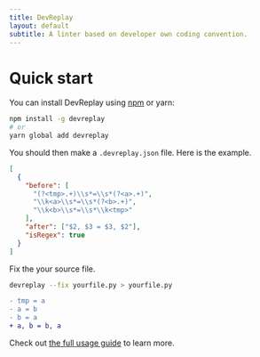 ```yaml
---
title: DevReplay
layout: default
subtitle: A linter based on developer own coding convention.
---
```


# Quick start

You can install DevReplay using [npm](https://nodejs.org) or yarn:

```sh
npm install -g devreplay
# or
yarn global add devreplay
```

You should then make a `.devreplay.json` file.
Here is the example.

```json
[
  {
    "before": [
      "(?<tmp>.+)\\s*=\\s*(?<a>.+)",
      "\\k<a>\\s*=\\s*(?<b>.+)",
      "\\k<b>\\s*=\\s*\\k<tmp>"
    ],
    "after": ["$2, $3 = $3, $2"],
    "isRegex": true
  }
]
```

Fix the your source file.

```sh
devreplay --fix yourfile.py > yourfile.py
```

```diff
- tmp = a
- a = b
- b = a
+ a, b = b, a
```

Check out [the full usage guide](https://github.com/devreplay/devreplay/blob/master/README.md) to learn more.
